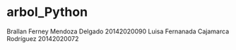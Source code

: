 # arbol_Python
Brallan Ferney Mendoza Delgado 20142020090 Luisa Fernanada Cajamarca Rodríguez 20142020072
